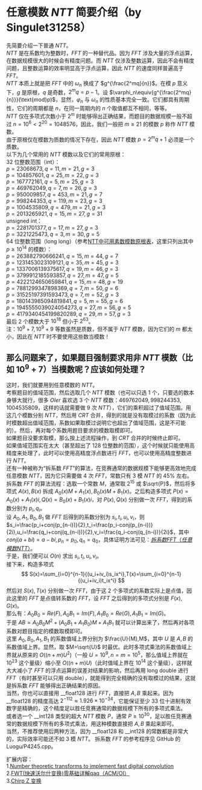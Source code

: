 # 任意模数 $NTT$ 简要介绍（$\text{by Singulet31258}$）

先简要介绍一下普通 $NTT$。\
$NTT$ 是在系数均为整数时，$FFT$ 的一种替代品。因为 $FFT$ 涉及大量的浮点运算，在数据规模很大的时候会有精度问题。而 $NTT$ 仅涉及整数运算，因此不会有精度问题，且整数运算的效率明显高于浮点运算，因此 $NTT$ 的速度同样普遍高于 $FFT$。\
$NTT$ 本质上就是把 $FFT$ 中的 $\omega_n$ 换成了 $g^{\frac{2^mq}{n}}$。在模 $p$ 意义下，$g$ 是原根，$q$ 是奇数，$2^mq=p-1$。设 $\varphi_n\equiv{g^{\frac{2^mq}{n}}}(\text{mod}p)$，显然，$\varphi_n$ 与 $\omega_n$ 的性质基本完全一致。它们都具有周期性，它们的周期都是 $n$，在同一周期内的 $n$ 个取值都互不相同，等等。\
$NTT$ 仅在多项式次数小于 $2^m$ 时能够得出正确结果，而题目的数据规模一般不超过 $n=10^6<2^{20}=1048576$，因此，我们一般把 $m\ge21$ 的模数 $p$ 称作 $NTT$ 模数。\
由于原根仅在模数为质数的情况下存在，因此 $NTT$ 模数 $p=2^mq+1$ 必须是一个质数。\
以下为几个常用的 $NTT$ 模数以及它们的常用原根：\
$32$ 位整数范围（$\text{int}$）：\
$p=23068673,q=11,m=21,g=3$\
$p=104857601,q=25,m=22,g=3$\
$p=167772161,q=5,m=25,g=3$\
$p=469762049,q=7,m=26,g=3$\
$p=950009857,q=453,m=21,g=7$\
$p=998244353,q=119,m=23,g=3$\
$p=1004535809,q=479,m=21,g=3$\
$p=2013265921,q=15,m=27,g=31$\
$\text{unsigned int}$：\
$p=2281701377,q=17,m=27,g=3$\
$p=3221225473,q=3,m=30,g=5$\
$64$ 位整数范围（$\text{long long}$）（参考[$\text{NTT中可用素数模数原根表}$](https://www.cnblogs.com/Guess2/p/8422205.html)，这里只列出其中 $p\ge10^{14}$ 的模数）：\
$p=263882790666241,q=15,m=44,g=7$\
$p=1231453023109121,q=35,m=45,g=3$\
$p=1337006139375617,q=19,m=46,g=3$\
$p=3799912185593857,q=27,m=47,g=5$\
$p=4222124650659841,q=15,m=48,g=19$\
$p=7881299347898369,q=7,m=50,g=6$\
$p=31525197391593473,q=7,m=52,g=3$\
$p=180143985094819841,q=5,m=55,g=6$\
$p=1945555039024054273,q=27,m=56,g=5$\
$p=4179340454199820289,q=29,m=57,g=3$\
最后 $2$ 个模数大于 $10^{18}$ 但小于 $2^{63}$。\
注：$10^9+7,10^9+9$ 等数虽然是质数，但不属于 $NTT$ 模数，因为它们的 $m$ 都太小，因此在 $NTT$ 时不要使用这些数当模数！
## 那么问题来了，如果题目强制要求用非 $NTT$ 模数（比如 $10^9+7$）当模数呢？应该如何处理？

这时，我们就要用到任意模数的 $NTT$。\
考察题目的值域范围，然后选取几个 $NTT$ 模数（也可以只选 $1$ 个，只要选的数本身够大就行，很多 $OIer$ 喜欢选 $3$ 个 $NTT$ 模数：$469762049,998244353,1004535809$，这样的话就需要做 $9$ 次 $NTT$），它们的乘积超过了值域范围。用这几个模数分别 $NTT$，然后用 $CRT$ 合并，得到的就是没有取模过的系数（因为此时模数超出值域范围，系数如果取模过说明它也超出了值域范围，这是不可能的）。然后，再对每个系数用题目要求的模数取模即可。\
如果题目没要求取模，那么按上述流程操作，到 $CRT$ 合并的时候终止即可。\
如果值域范围实在太大（甚至超出了 $128$ 位整数的范围），这个时候就只能使用高精度来处理了，此时可以使用高精度浮点数进行 $FFT$，也可以使用高精度整数进行 $NTT$。\
还有一种被称为“拆系数 $FFT$”的算法，在竞赛通常的数据规模下能够更高效地完成任意模数 $NTT$，因为它只需要做 $4$ 次 $FFT$，常数只有 $3$ 模 $NTT$ 的 $45\%$ 左右。\
拆系数 $FFT$ 的算法流程：选取一个常数 $M$，通常取 $2^{15}$ 或 $\sqrt{P}$，然后将多项式 $A(x),B(x)$ 拆成 $A_0(x)M+A_1(x),B_0(x)M+B_1(x)$。之后构造多项式 $P(x)=A_0(x)+A_1(x)i,Q(x)=B_0(x)+B_1(x)i$，对 $P(x),Q(x)$ 分别做一次 $FFT$，得到的系数分别为 $p_i,q_i$。\
设 $A_0,A_1,B_0,B_1$ 做 $FFT$ 后得到的系数分别为 $s_i,t_i,u_i,v_i$，则 $s_i=\frac{p_i+conj(p_{n-i})}{2},t_i=\frac{p_i-conj(p_{n-i})}{2i},u_i=\frac{q_i+conj(q_{n-i})}{2},v_i=\frac{q_i-conj(q_{n-i})}{2i}$，其中 $conj(a+bi)=a-bi,p_n=p_0,q_n=q_0$，具体证明方法可见：[$拆系数FFT（任意模数NTT）$](https://blog.csdn.net/a_forever_dream/article/details/106353606)。\
于是，我们便可以 $O(n)$ 求出 $s_i,t_i,u_i,v_i$。\
接下来，构造多项式\
$$
S(x)=\sum_{i=0}^{n-1}{(u_i+iv_i)s_ix^i},T(x)=\sum_{i=0}^{n-1}{(u_i+iv_i)t_ix^i}
$$
然后对 $S(x),T(x)$ 分别做一次 $FFT$，由于这 $2$ 个多项式的系数实际上是点值，因此这里的 $FFT$ 是点值转系数的 $FFT$，设 $FFT$ 之后得到的多项式分别是 $F(x),G(x)$。\
那么有：$A_0B_0=Re(F),A_0B_1=Im(F),A_1B_0=Re(G),A_1B_1=Im(G)$。\
于是 $AB=A_0B_0M^2+(A_0B_1+A_1B_0)M+A_1B_1$ 就可以计算出来了，然后再对各项系数对题目指定的模数取模即可。\
这里 $A_0,B_0,A_1,B_1$ 的系数值域上界分别为 $\frac{U}{M},M$，其中 $U$ 是 $A,B$ 的系数值域上界。显然，取 $M=\sqrt{U}$ 时最优。此时多项式乘法的系数值域上界就从原来的 $O((n+m)U^2)$（一般 $U=10^9,n=m=10^5$，那么值域上界就在 $10^{23}$ 这个量级）缩小至 $O((n+m)U)$（此时值域上界在 $10^{14}$ 这个量级），这样就大大减小了 $FFT$ 的浮点运算的误差对结果的影响，然后再用 $\text{long double}$ 进行 $FFT$（有时甚至可以只用 $\text{double}$），就能得到完全精确的没有取模过的结果，这就是拆系数 $FFT$ 能够得出正确结果的原因。\
当然，你也可以直接用 $\text{\_\_float128}$ 进行 $FFT$，直接把 $A,B$ 乘起来。因为 $\text{\_\_float128}$ 的精度高达 $2^{-112}\approx1.926\times10^{-34}$，它能保证至少 $33$ 位十进制有效数字是精确的，这个精度足以胜任竞赛通常的数据规模下所有的多项式乘法。\
或者选一个 $\text{\_\_int128}$ 类型的超大 $NTT$ 模数 $P$，通常 $P\ge10^{30}$，足以胜任竞赛通常的数据规模下所有的多项式乘法，用这种模数直接把 $A,B$ 乘起来即可。\
当然，不推荐使用后两种方法，因为 $\text{\_\_float128}$ 和 $\text{\_\_int128}$ 的常数都是非常大的，实际效率可能还不如 $3$ 模 $NTT$。
拆系数 $FFT$ 的参考程序见 $\text{GitHub}$ 的 $\text{Luogu/P4245.cpp}$。

扩展内容：\
$1.$[$\text{Number theoretic transforms to implement fast digital convolution}$](https://ieeexplore.ieee.org/document/1451721)\
$2.$[$\text{FWT(快速沃尔什变换)零基础详解qaq（ACM/OI）}$](https://zhuanlan.zhihu.com/p/41867199)\
$3.$[$\text{Chirp Z 变换}$](https://oi-wiki.org/math/poly/czt/)
